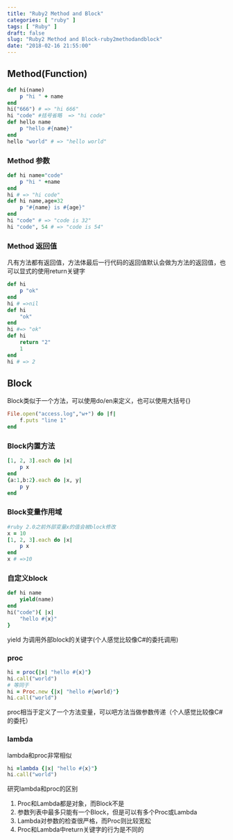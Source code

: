 ```yaml
---
title: "Ruby2 Method and Block"
categories: [ "ruby" ]
tags: [ "Ruby" ]
draft: false
slug: "Ruby2 Method and Block-ruby2methodandblock"
date: "2018-02-16 21:55:00"
---
```




## Method(Function)


```ruby
def hi(name)
    p "hi " + name
end
hi("666") # => "hi 666"
hi "code" #括号省略  => "hi code"
def hello name
    p "hello #{name}"
end
hello "world" # => "hello world"
```


### Method 参数


```ruby
def hi name="code"
    p "hi " +name
end
hi # => "hi code"
def hi name,age=32
    p "#{name} is #{age}"
end
hi "code" # => "code is 32"
hi "code", 54 # => "code is 54"
```


### Method 返回值

凡有方法都有返回值，方法体最后一行代码的返回值默认会做为方法的返回值，也可以显式的使用return关键字


```ruby
def hi
    p "ok"
end
hi # =>nil
def hi
    "ok"
end
hi #=> "ok"
def hi
    return "2"
    1
end
hi # => 2
```


## Block

Block类似于一个方法，可以使用do/en来定义，也可以使用大括号{}


```ruby
File.open("access.log","w+") do |f|
    f.puts "line 1"
end
```


### Block内置方法


```ruby
[1, 2, 3].each do |x|
    p x
end
{a:1,b:2}.each do |x, y|
    p y
end
```


### Block变量作用域


```ruby
#ruby 2.0之前外部变量x的值会被block修改
x = 10
[1, 2, 3].each do |x|
    p x
end
x # =>10
```


### 自定义block


```ruby
def hi name
    yield(name)
end
hi("code"){ |x|
    "hello #{x}"
}
```


yield 为调用外部block的关键字(个人感觉比较像C#的委托调用)

### proc


```ruby
hi = proc{|x| "hello #{x}"}
hi.call("world")
# 等同于
hi = Proc.new {|x| "hello #{world}"}
hi.call("world")
```


proc相当于定义了一个方法变量，可以吧方法当做参数传递（个人感觉比较像C#的委托）

### lambda

lambda和proc非常相似


```ruby
hi =lambda {|x| "hello #{x}"}
hi.call("world")
```


研究lambda和proc的区别

  1. Proc和Lambda都是对象，而Block不是
  2. 参数列表中最多只能有一个Block，但是可以有多个Proc或Lambda
  3. Lambda对参数的检查很严格，而Proc则比较宽松
  4. Proc和Lambda中return关键字的行为是不同的